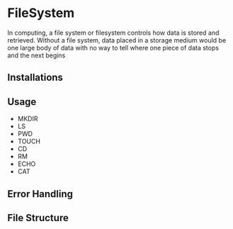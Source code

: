 # FileSystem

In computing, a file system or filesystem controls how data is stored and retrieved. Without a file system, data placed
in a storage medium would be one large body of data with no way to tell where one piece of data stops and the next
begins

## Installations

## Usage

- MKDIR
- LS
- PWD
- TOUCH
- CD
- RM
- ECHO
- CAT

## Error Handling

## File Structure